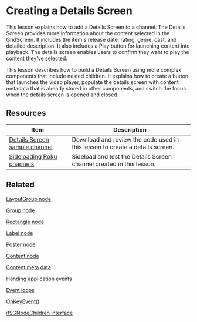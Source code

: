 # Creating a Details Screen

This lesson explains how to add a Details Screen to a channel. The Details Screen provides more information about the content selected in the GridScreen. It includes the item's release date, rating, genre, cast, and detailed description. It also includes a Play button for launching content into playback. The details screen enables users to confirm they want to play the content they've selected. 

This lesson describes how to build a Details Screen using more complex components that include nested children. It explains how to create a button that launches the video player, populate the details screen with content metadata that is already stored in other components, and switch the focus when the details screen is opened and closed. 

## Resources

| Item                                                         | Description                                                  |
| ------------------------------------------------------------ | ------------------------------------------------------------ |
| [Details Screen sample channel](https://github.com/rokudev/scenegraph-master-sample/tree/master/DetailsScreen) | Download and review the code used in this lesson to create a details screen. |
| [Sideloading  Roku channels](https://developer.roku.com/docs/developer-programdeveloper-program/getting-started/developer-setup.md#step-2-accessing-the-development-application-installer) | Sideload and test the Details Screen channel created in this lesson. |

## Related

[LayoutGroup node](https://developer.roku.com/docs/developer-programreferences/scenegraph/layout-group-nodes/layoutgroup.md)

[Group node](https://developer.roku.com/docs/developer-programreferences/scenegraph/layout-group-nodes/group.md)

[Rectangle node](https://developer.roku.com/docs/developer-programreferences/scenegraph/renderable-nodes/rectangle.md)

[Label node](https://developer.roku.com/docs/developer-programreferences/scenegraph/renderable-nodes/label.md)

[Poster node](https://developer.roku.com/docs/developer-programreferences/scenegraph/renderable-nodes/poster.md)

[Content node](https://developer.roku.com/docs/developer-programreferences/scenegraph/control-nodes/contentnode.md)  

[Content meta data](https://developer.roku.com/docs/developer-programdeveloper-program/getting-started/architecture/content-metadata.md)

[Handing application events](https://developer.roku.com/docs/developer-programdeveloper-program/core-concepts/handling-application-events.md)

[Event loops](https://developer.roku.com/docs/developer-programdeveloper-program/core-concepts/event-loops.md)

[OnKeyEvent()](https://developer.roku.com/docs/developer-programreferences/scenegraph/component-functions/onkeyevent.md)

[ifSGNodeChildren interface](https://developer.roku.com/docs/developer-programreferences/brightscript/interfaces/ifsgnodechildren.md)